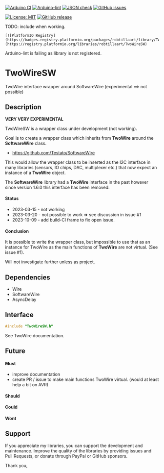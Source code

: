 
[![Arduino CI](https://github.com/RobTillaart/TwoWireSW/workflows/Arduino%20CI/badge.svg)](https://github.com/marketplace/actions/arduino_ci)
[![Arduino-lint](https://github.com/RobTillaart/TwoWireSW/actions/workflows/arduino-lint.yml/badge.svg)](https://github.com/RobTillaart/TwoWireSW/actions/workflows/arduino-lint.yml)
[![JSON check](https://github.com/RobTillaart/TwoWireSW/actions/workflows/jsoncheck.yml/badge.svg)](https://github.com/RobTillaart/TwoWireSW/actions/workflows/jsoncheck.yml)
[![GitHub issues](https://img.shields.io/github/issues/RobTillaart/TwoWireSW.svg)](https://github.com/RobTillaart/TwoWireSW/issues)

[![License: MIT](https://img.shields.io/badge/license-MIT-green.svg)](https://github.com/RobTillaart/TwoWireSW/blob/master/LICENSE)
[![GitHub release](https://img.shields.io/github/release/RobTillaart/TwoWireSW.svg?maxAge=3600)](https://github.com/RobTillaart/TwoWireSW/releases)

TODO: include when working.
```
[![PlatformIO Registry](https://badges.registry.platformio.org/packages/robtillaart/library/TwoWireSW.svg)](https://registry.platformio.org/libraries/robtillaart/TwoWireSW)
```


Arduino-lint is failing as library is not registered.



# TwoWireSW

TwoWire interface wrapper around SoftwareWire (experimental ==> not possible)


## Description

**VERY VERY EXPERIMENTAL**

TwoWireSW is a wrapper class under development (not working).

Goal is to create a wrapper class which inherits from **TwoWire** 
around the **SoftwareWire** class.

- https://github.com/Testato/SoftwareWire

This would allow the wrapper class to be inserted as the I2C interface
in many libraries (sensors, IO chips, DAC, multiplexer etc.) that now expect
an instance of a **TwoWire** object.


The **SoftwareWire** library had a **TwoWire** interface in the past 
however since version 1.6.0 this interface has been removed.


#### Status

- 2023-03-15 - not working
- 2023-03-20 - not possible to work => see discussion in issue #1
- 2023-10-09 - add build-CI frame to fix open issue.


#### Conclusion

It is possible to write the wrapper class, but impossible to use that as an instance
for TwoWire as the main functions of **TwoWire** are not virtual. (See issue #1).

Will not investigate further unless as project.


## Dependencies

- Wire
- SoftwareWire
- AsyncDelay


## Interface

```cpp
#include "TwoWireSW.h"
```

See TwoWire documentation.


## Future

#### Must

- improve documentation
- create PR / issue to make main functions TwoWire virtual.
  (would at least help a bit on AVR)

#### Should

#### Could

#### Wont


## Support

If you appreciate my libraries, you can support the development and maintenance.
Improve the quality of the libraries by providing issues and Pull Requests, or
donate through PayPal or GitHub sponsors.

Thank you,



